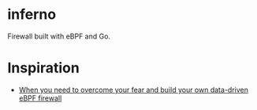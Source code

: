 # inferno
Firewall built with eBPF and Go.

# Inspiration
- [When you need to overcome your fear and build your own data-driven eBPF firewall](https://www.youtube.com/watch?v=b7zEnP9W-Cw)
